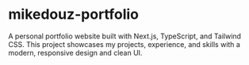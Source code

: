 # mikedouz-portfolio
A personal portfolio website built with Next.js, TypeScript, and Tailwind CSS. This project showcases my projects, experience, and skills with a modern, responsive design and clean UI.
